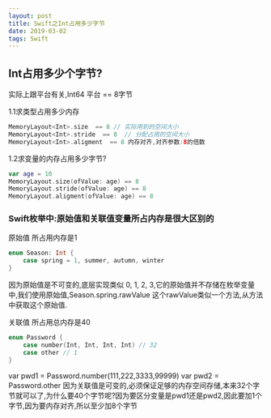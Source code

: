 ```yaml
---
layout: post
title: Swift之Int占用多少字节
date: 2019-03-02
tags: Swift
---
```

## Int占用多少个字节?
实际上跟平台有关,Int64 平台 == 8字节

1.1求类型占用多少内存
```swift
MemoryLayout<Int>.size  == 8 // 实际用到的空间大小
MemoryLayout<Int>.stride  == 8  // 分配占用的空间大小
MemoryLayout<Int>.aligment  == 8 内存对齐,对齐参数:8的倍数
```
 
1.2求变量的内存占用多少字节?
```swift
var age = 10
MemoryLayout.size(ofValue: age) == 8
MemoryLayout.stride(ofValue: age) == 8
MemoryLayout.aligment(ofValue: age) == 8
```

### Swift枚举中:原始值和关联值变量所占内存是很大区别的

原始值 所占用内存是1
```swift
enum Season: Int {
    case spring = 1, summer, autumn, winter
}
```
因为原始值是不可变的,底层实现类似 0, 1, 2, 3,它的原始值并不存储在枚举变量中,我们使用原始值,Season.spring.rawValue 这个rawValue类似一个方法,从方法中获取这个原始值.
 

关联值 所占用总内存是40
```swift
enum Password {
    case number(Int, Int, Int, Int) // 32
    case other // 1 
}
```

var pwd1 = Password.number(111,222,3333,99999)
var pwd2 = Password.other
因为关联值是可变的,必须保证足够的内存空间存储,本来32个字节就可以了,为什么要40个字节呢?因为要区分变量是pwd1还是pwd2,因此要加1个字节,因为要内存对齐,所以至少加8个字节

